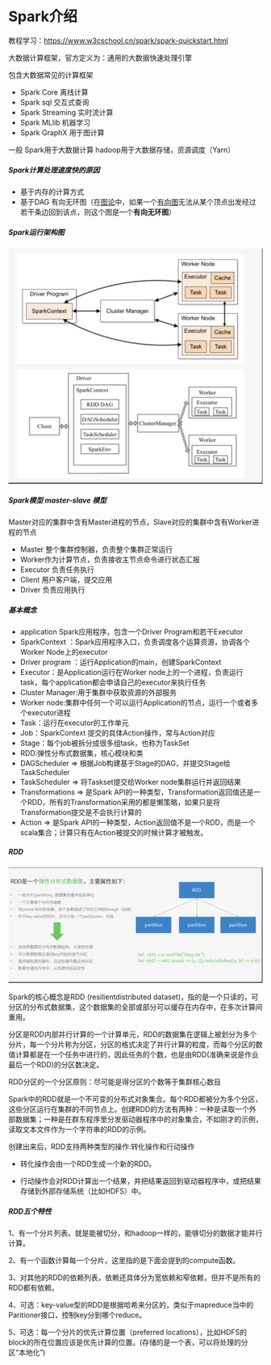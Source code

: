 # Spark介绍

教程学习：https://www.w3cschool.cn/spark/spark-quickstart.html

大数据计算框架，官方定义为：通用的大数据快速处理引擎

包含大数据常见的计算框架

* Spark Core 离线计算
* Spark sql 交互式查询
* Spark Streaming 实时流计算
* Spark MLlib 机器学习
* Spark GraphX 用于图计算

一般 Spark用于大数据计算 hadoop用于大数据存储，资源调度（Yarn）

##### Spark计算处理速度快的原因

- 基于内存的计算方式
- 基于DAG 有向无环图（在[图论](https://baike.baidu.com/item/%E5%9B%BE%E8%AE%BA)中，如果一个[有向图](https://baike.baidu.com/item/%E6%9C%89%E5%90%91%E5%9B%BE)无法从某个顶点出发经过若干条边回到该点，则这个图是一个**有向无环图**）



##### Spark运行架构图

![image-20190321163317209](./pic/image-20190321163317209.png)

##### Spark模型 master-slave 模型

Master对应的集群中含有Master进程的节点，Slave对应的集群中含有Worker进程的节点

* Master 整个集群控制器，负责整个集群正常运行
* Worker作为计算节点，负责接收主节点命令进行状态汇报
* Executor 负责任务执行
* Client 用户客户端，提交应用
* Driver 负责应用执行

##### 基本概念

* application  Spark应用程序，包含一个Driver Program和若干Executor
* SparkContext ：Spark应用程序入口，负责调度各个运算资源，协调各个Worker Node上的executor
* Driver program ：运行Application的main，创建SparkContext
* Executor：是Application运行在Worker node上的一个进程，负责运行task，每个application都会申请自己的executor来执行任务
* Cluster Manager:用于集群中获取资源的外部服务
* Worker node:集群中任何一个可以运行Application的节点，运行一个或者多个executor进程
* Task：运行在executor的工作单元
* Job：SparkContext 提交的具体Action操作，常与Action对应
* Stage：每个job被拆分成很多组task，也称为TaskSet
* RDD:弹性分布式数据集，核心模块和类
* DAGScheduler => 根据Job构建基于Stage的DAG，并提交Stage给TaskScheduler
* TaskScheduler => 将Taskset提交给Worker node集群运行并返回结果
* Transformations => 是Spark API的一种类型，Transformation返回值还是一个RDD，所有的Transformation采用的都是懒策略，如果只是将Transformation提交是不会执行计算的
* Action => 是Spark API的一种类型，Action返回值不是一个RDD，而是一个scala集合；计算只有在Action被提交的时候计算才被触发。

##### RDD

![image-20190321163003449](./pic/image-20190321163003449.png)

Spark的核心概念是RDD (resilientdistributed dataset)，指的是一个只读的，可分区的分布式数据集，这个数据集的全部或部分可以缓存在内存中，在多次计算间重用。

分区是RDD内部并行计算的一个计算单元，RDD的数据集在逻辑上被划分为多个分片，每一个分片称为分区，分区的格式决定了并行计算的粒度，而每个分区的数值计算都是在一个任务中进行的，因此任务的个数，也是由RDD(准确来说是作业最后一个RDD)的分区数决定。

RDD分区的一个分区原则：尽可能是得分区的个数等于集群核心数目

Spark中的RDD就是一个不可变的分布式对象集合。每个RDD都被分为多个分区，这些分区运行在集群的不同节点上。创建RDD的方法有两种：一种是读取一个外部数据集；一种是在群东程序里分发驱动器程序中的对象集合，不如刚才的示例，读取文本文件作为一个字符串的RDD的示例。

创建出来后，RDD支持两种类型的操作:转化操作和行动操作

* 转化操作会由一个RDD生成一个新的RDD。

* 行动操作会对RDD计算出一个结果，并把结果返回到驱动器程序中，或把结果存储到外部存储系统（比如HDFS）中。

##### RDD五个特性

1、有一个分片列表。就是能被切分，和hadoop一样的，能够切分的数据才能并行计算。 

2、有一个函数计算每一个分片，这里指的是下面会提到的compute函数。 

3、对其他的RDD的依赖列表，依赖还具体分为宽依赖和窄依赖，但并不是所有的RDD都有依赖。 

4、可选：key-value型的RDD是根据哈希来分区的，类似于mapreduce当中的Paritioner接口，控制key分到哪个reduce。 

5、可选：每一个分片的优先计算位置（preferred locations），比如HDFS的block的所在位置应该是优先计算的位置。(存储的是一个表，可以将处理的分区“本地化”)

